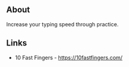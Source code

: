 ## About

Increase your typing speed through practice.

## Links

- 10 Fast Fingers - https://10fastfingers.com/
